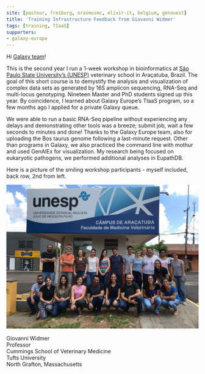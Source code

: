 ```yaml
---
site: [pasteur, freiburg, erasmusmc, elixir-it, belgium, genouest]
title: 'Training Infrastructure Feedback from Giovanni Widmer'
tags: [training, TIaaS]
supporters:
- galaxy-europe
---
```


Hi [Galaxy team](https://galaxyproject.eu/freiburg/)!

This is the second year I run a 1-week workshop in bioinformatics at [São Paulo State University’s (UNESP)](https://www.international.unesp.br)
veterinary school in Araçatuba, Brazil.
The goal of this short course is to demystify the analysis and visualization of complex data sets as generated by 16S amplicon sequencing,
RNA-Seq and multi-locus genotyping. Nineteen Master and PhD students signed up this year.
By coincidence, I learned about Galaxy Europe’s TIaaS program, so a few months ago I applied for a private Galaxy queue.

We were able to run a basic RNA-Seq pipeline without experiencing any delays and demonstrating other tools was a breeze;
submit job, wait a few seconds to minutes and done! Thanks to the Galaxy Europe team,
also for uploading the Bos taurus genome following a last-minute request.
Other than programs in Galaxy, we also practiced the command line with mothur and used GenAlEx for visualization.
My research being focused on eukaryotic pathogens, we performed additional analyses in EupathDB.

Here is a picture of the smiling workshop participants - myself included, back row, 2nd from left.


<img src="/assets/media/unesp.jpg" width="800px" alt="Training participants." />

Giovanni Widmer<br>
Professor<br>
Cummings School of Veterinary Medicine<br>
Tufts University<br>
North Grafton, Massachusetts<br>
